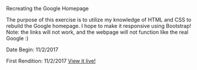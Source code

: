 Recreating the Google Homepage

The purpose of this exercise is to utilize my knowledge of HTML and CSS to rebuild the Google homepage. I hope to make it responsive using Bootstrap! Note: the links will not work, and the webpage will not function like the real Google :)

Date Begin: 11/2/2017

First Rendition: 11/2/2017
<a href="https://fotobomu.github.io/google-homepage/" target="_blank">View it live!</a>